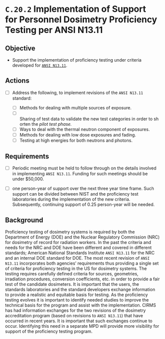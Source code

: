 # `C.20.2` Implementation of Support for Personnel Dosimetry Proficiency Testing per ANSI N13.11

## Objective

- Support the implementation of proficiency testing under criteria developed
for [`ANSI N13.11`](https://global.ihs.com/doc_detail.cfm?&document_name=ANSI%2FHPS%20N13%2E1).

## Actions

- [ ] Address the following, to implement revisions of the `ANSI N13.11` standard:

  - [ ] Methods for dealing with multiple sources of exposure.
  - [ ] Sharing of test data to validate the new test categories in order to shorten the *pilot test phase.*
  - [ ] Ways to deal with the thermal neutron component of exposures.
  - [ ] Methods for dealing with low dose exposures and fading.
  - [ ] Testing at high energies for both neutrons and photons.

## Requirements

- [ ] Periodic meeting must be held to follow through on the details involved
in implementing `ANSI N13.11`. Funding for such meetings should be under $50,000.

- [ ] one person-year of support over the next three year time frame. Such
support can be divided between NIST and the proficiency test laboratories
during the implementation of the new criteria. Subsequently, continuing support
of 0.25 person-year will be needed.

## Background

Proficiency testing of dosimetry systems is required by both the Department of
Energy (DOE) and the Nuclear Regulatory Commission (NRC) for dosimetry of
record for radiation workers. In the past the criteria and needs for the NRC
and DOE have been different and covered in different standards; American
National Standards Institute `ANSI N13.11` for the NRC and an internal DOE
standard for DOE. The most recent revision of `ANSI N13.11`  incorporates both
agencies’ requirements thus providing a single set of criteria for proficiency
testing in the US for dosimetry systems. The testing requires carefully defined
criteria for sources, geometries, irradiation procedures, conversion
coefficients, etc. in order to provide a fair test of the candidate dosimeters.
It is important that the users, the standards laboratories and the standard
developers exchange information to provide a realistic and equitable basis for
testing. As the proficiency testing evolves it is important to identify needed
studies to improve the technical basis for the program and assist with the
implementation. CIRMS has had information exchanges for the two revisions of
the dosimetry accreditation program (based on revisions to `ANSI N13.11`) that
have occurred in recent years. It is important that such exchanges continue to
occur. Identifying this need in a separate MPD will provide more visibility for
support of the proficiency testing program.
